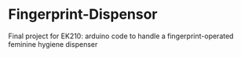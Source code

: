 # Fingerprint-Dispensor
Final project for EK210: arduino code to handle a fingerprint-operated feminine hygiene dispenser
